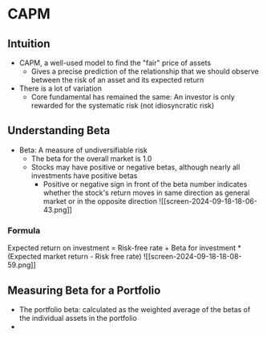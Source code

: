# CAPM
## Intuition
- CAPM, a well-used model to find the "fair" price of assets
	- Gives a precise prediction of the relationship that we should observe between the risk of an asset and its expected return
- There is a lot of variation
	- Core fundamental has remained the same: An investor is only rewarded for the systematic risk (not idiosyncratic risk)
## Understanding Beta
- Beta: A measure of undiversifiable risk
	- The beta for the overall market is 1.0
	- Stocks may have positive or negative betas, although nearly all investments have positive betas
		- Positive or negative sign in front of the beta number indicates whether the stock's return moves in same direction as general market or in the opposite direction
![[screen-2024-09-18-18-06-43.png]]
### Formula
Expected return on investment = Risk-free rate + Beta for investment * (Expected market return - Risk free rate)
![[screen-2024-09-18-18-08-59.png]]

## Measuring Beta for a Portfolio
- The portfolio beta: calculated as the weighted average of the betas of the individual assets in the portfolio
- 